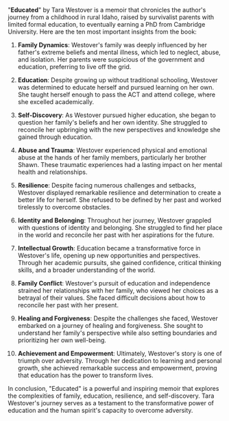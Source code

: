 "**Educated**" by Tara Westover is a memoir that chronicles the author's journey from a childhood in rural Idaho, raised by survivalist parents with limited formal education, to eventually earning a PhD from Cambridge University. Here are the ten most important insights from the book:

1. **Family Dynamics**: Westover's family was deeply influenced by her father's extreme beliefs and mental illness, which led to neglect, abuse, and isolation. Her parents were suspicious of the government and education, preferring to live off the grid.

2. **Education**: Despite growing up without traditional schooling, Westover was determined to educate herself and pursued learning on her own. She taught herself enough to pass the ACT and attend college, where she excelled academically.

3. **Self-Discovery**: As Westover pursued higher education, she began to question her family's beliefs and her own identity. She struggled to reconcile her upbringing with the new perspectives and knowledge she gained through education.

4. **Abuse and Trauma**: Westover experienced physical and emotional abuse at the hands of her family members, particularly her brother Shawn. These traumatic experiences had a lasting impact on her mental health and relationships.

5. **Resilience**: Despite facing numerous challenges and setbacks, Westover displayed remarkable resilience and determination to create a better life for herself. She refused to be defined by her past and worked tirelessly to overcome obstacles.

6. **Identity and Belonging**: Throughout her journey, Westover grappled with questions of identity and belonging. She struggled to find her place in the world and reconcile her past with her aspirations for the future.

7. **Intellectual Growth**: Education became a transformative force in Westover's life, opening up new opportunities and perspectives. Through her academic pursuits, she gained confidence, critical thinking skills, and a broader understanding of the world.

8. **Family Conflict**: Westover's pursuit of education and independence strained her relationships with her family, who viewed her choices as a betrayal of their values. She faced difficult decisions about how to reconcile her past with her present.

9. **Healing and Forgiveness**: Despite the challenges she faced, Westover embarked on a journey of healing and forgiveness. She sought to understand her family's perspective while also setting boundaries and prioritizing her own well-being.

10. **Achievement and Empowerment**: Ultimately, Westover's story is one of triumph over adversity. Through her dedication to learning and personal growth, she achieved remarkable success and empowerment, proving that education has the power to transform lives.

In conclusion, "Educated" is a powerful and inspiring memoir that explores the complexities of family, education, resilience, and self-discovery. Tara Westover's journey serves as a testament to the transformative power of education and the human spirit's capacity to overcome adversity.